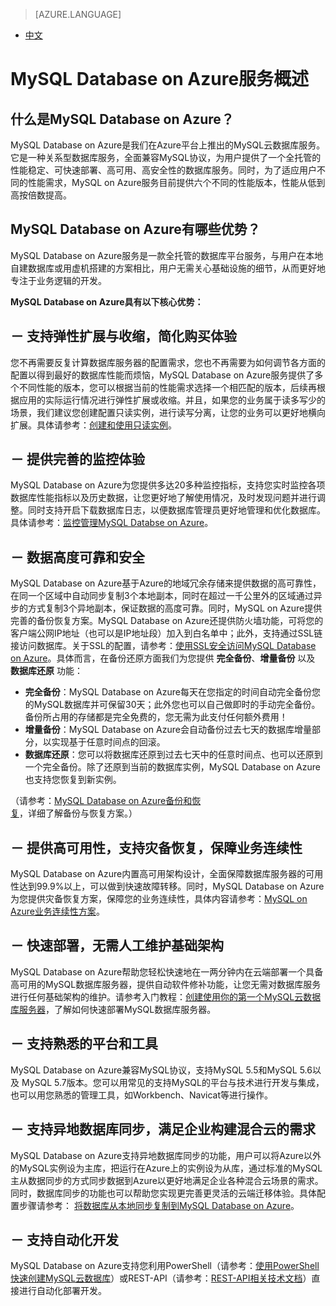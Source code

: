<properties linkid="" urlDisplayName="" pageTitle="MySQL Database on Azure服务概述 - Azure 微软云" metaKeywords="Azure云,技术文档,文档与资源,MySQL,数据库,入门指南,Azure MySQL, MySQL PaaS,Azure MySQL PaaS, Azure MySQL Service, Azure RDS" description="MySQL Database on Azure服务概述列举了MySQL Database on Azure云数据库服务的各项特性与优势。" metaCanonical="" services="MySQL" documentationCenter="Services" title="" authors="" solutions="" manager="" editor="" />  

<tags ms.service="mysql" ms.date="09/19/2016" wacn.date="09/19/2016" wacn.lang="cn" />

> [AZURE.LANGUAGE]
- [中文](/documentation/articles/mysql-database-tech-overview/)

# MySQL Database on Azure服务概述

## 什么是MySQL Database on Azure？
MySQL Database on Azure是我们在Azure平台上推出的MySQL云数据库服务。它是一种关系型数据库服务，全面兼容MySQL协议，为用户提供了一个全托管的性能稳定、可快速部署、高可用、高安全性的数据库服务。同时，为了适应用户不同的性能需求，MySQL on Azure服务目前提供六个不同的性能版本，性能从低到高按倍数提高。

## MySQL Database on Azure有哪些优势？
MySQL Database on Azure服务是一款全托管的数据库平台服务，与用户在本地自建数据库或用虚机搭建的方案相比，用户无需关心基础设施的细节，从而更好地专注于业务逻辑的开发。

**MySQL Database on Azure具有以下核心优势：**

## － 支持弹性扩展与收缩，简化购买体验
您不再需要反复计算数据库服务器的配置需求，您也不再需要为如何调节各方面的配置以得到最好的数据库性能而烦恼，MySQL Database on Azure服务提供了多个不同性能的版本，您可以根据当前的性能需求选择一个相匹配的版本，后续再根据应用的实际运行情况进行弹性扩展或收缩。并且，如果您的业务属于读多写少的场景，我们建议您创建配置只读实例，进行读写分离，让您的业务可以更好地横向扩展。具体请参考：[创建和使用只读实例](https://www.azure.cn/documentation/articles/mysql-database-read-replica)。

## － 提供完善的监控体验
MySQL Database on Azure为您提供多达20多种监控指标，支持您实时监控各项数据库性能指标以及历史数据，让您更好地了解使用情况，及时发现问题并进行调整。同时支持开启下载数据库日志，以便数据库管理员更好地管理和优化数据库。具体请参考：[监控管理MySQL Databse on Azure](https://www.azure.cn/documentation/articles/mysql-database-operation-monitoring-metrics)。

## － 数据高度可靠和安全
MySQL Database on Azure基于Azure的地域冗余存储来提供数据的高可靠性，在同一个区域中自动同步复制3个本地副本，同时在超过一千公里外的区域通过异步的方式复制3个异地副本，保证数据的高度可靠。同时，MySQL on Azure提供完善的备份恢复方案。MySQL Database on Azure还提供防火墙功能，可将您的客户端公网IP地址（也可以是IP地址段）加入到白名单中；此外，支持通过SSL链接访问数据库。关于SSL的配置，请参考：[使用SSL安全访问MySQL Database on Azure](https://www.azure.cn/documentation/articles/mysql-database-ssl-connection)。具体而言，在备份还原方面我们为您提供 **完全备份**、**增量备份** 以及 **数据库还原** 功能：
	
- **完全备份**：MySQL Database on Azure每天在您指定的时间自动完全备份您的MySQL数据库并可保留30天；此外您也可以自己做即时的手动完全备份。备份所占用的存储都是完全免费的，您无需为此支付任何额外费用！
- **增量备份**：MySQL Database on Azure会自动备份过去七天的数据库增量部分，以实现基于任意时间点的回滚。
- **数据库还原**：您可以将数据库还原到过去七天中的任意时间点、也可以还原到一个完全备份。除了还原到当前的数据库实例，MySQL Database on Azure也支持您恢复到新实例。

（请参考：[MySQL Database on Azure备份和恢复](https://www.azure.cn/documentation/articles/mysql-database-point-in-time-restore)，详细了解备份与恢复方案。）

## － 提供高可用性，支持灾备恢复，保障业务连续性
MySQL Database on Azure内置高可用架构设计，全面保障数据库服务器的可用性达到99.9%以上，可以做到快速故障转移。同时，MySQL Database on Azure为您提供灾备恢复方案，保障您的业务连续性，具体内容请参考：[MySQL on Azure业务连续性方案](https://www.azure.cn/documentation/articles/mysql-database-business-continuity-disaster-recovery)。

## － 快速部署，无需人工维护基础架构
MySQL Database on Azure帮助您轻松快速地在一两分钟内在云端部署一个具备高可用的MySQL数据库服务器，提供自动软件修补功能，让您无需对数据库服务进行任何基础架构的维护。请参考入门教程：[创建使用你的第一个MySQL云数据库服务器](https://www.azure.cn/documentation/articles/mysql-database-get-started)，了解如何快速部署MySQL数据库服务器。

## － 支持熟悉的平台和工具
MySQL Database on Azure兼容MySQL协议，支持MySQL 5.5和MySQL 5.6以及 MySQL 5.7版本。您可以用常见的支持MySQL的平台与技术进行开发与集成，也可以用您熟悉的管理工具，如Workbench、Navicat等进行操作。

## － 支持异地数据库同步，满足企业构建混合云的需求
MySQL Database on Azure支持异地数据库同步的功能，用户可以将Azure以外的MySQL实例设为主库，把运行在Azure上的实例设为从库，通过标准的MySQL主从数据同步的方式同步数据到Azure以更好地满足企业各种混合云场景的需求。同时，数据库同步的功能也可以帮助您实现更完善更灵活的云端迁移体验。具体配置步骤请参考： [将数据库从本地同步复制到MySQL Database on Azure](https://www.azure.cn/documentation/articles/mysql-database-data-replication)。

## － 支持自动化开发
MySQL Database on Azure支持您利用PowerShell（请参考：[使用PowerShell快速创建MySQL云数据库](https://www.azure.cn/documentation/articles/mysql-database-etoe-powershell)）或REST-API（请参考：[REST-API相关技术文档](https://www.azure.cn/documentation/articles/mysql-database-api-createserver)）直接进行自动化部署开发。